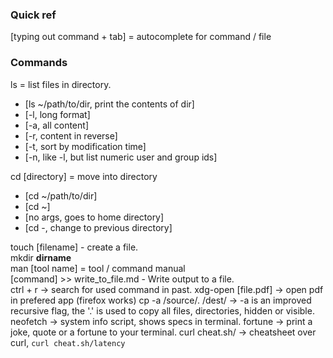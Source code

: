 ### Quick ref
[typing out command + tab] = autocomplete for command / file 

### Commands
ls = list files in directory.
  - [ls ~/path/to/dir, print the contents of dir]
  - [-l, long format]
  - [-a, all content]
  - [-r, content in reverse]
  - [-t, sort by modification time]
  - [-n, like -l, but list numeric user and group ids]

cd [directory] = move into directory
  - [cd ~/path/to/dir]
  - [cd ~]
  - [no args, goes to home directory]
  - [cd -, change to previous directory]

touch [filename] - create a file.<br>
mkdir __dirname__<br>
man [tool name] = tool / command manual<br>
[command] >> write_to_file.md - Write output to a file.<br>
ctrl + r -> search for used command in past.
xdg-open [file.pdf] -> open pdf in prefered app (firefox works)
cp -a /source/. /dest/ -> -a is an improved recursive flag, the '.' is used to copy all files, directories, hidden or visible.
neofetch -> system info script, shows specs in terminal.
fortune -> print a joke, quote or a fortune to your terminal.
curl cheat.sh/ -> cheatsheet over curl, `curl cheat.sh/latency`

